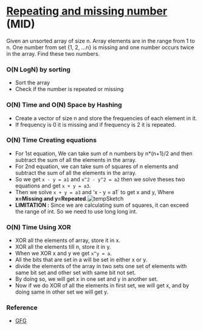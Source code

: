 # [Repeating and missing number](https://www.geeksforgeeks.org/find-a-repeating-and-a-missing-number/) (MID)

Given an unsorted array of size n. Array elements are in the range from 1 to n. One number from set {1, 2, …n} is missing and one number occurs twice in the array. Find these two numbers.

### O(N LogN) by sorting

- Sort the array
- Check if the number is repeated or missing

### O(N) Time and O(N) Space by Hashing

- Create a vector of size n and store the frequencies of each element in it.
- If frequency is 0 it is missing and if frequency is 2 it is repeated.

### O(N) Time Creating equations

- For 1st equation, We can take sum of n numbers by n\*(n+1)/2 and then subtract the sum of all the elements in the array.
- For 2nd equation, we can take sum of squares of n elements and subtract the sum of all the elements in the array.
- So we get `x - y = a1` and `x^2 - y^2 = a2` then we solve theses two equations and get `x + y = a3`.
- Then we solve `x + y = a3` and 'x - y = a1` to get x and y, Where **x=Missing and y=Repeated**.![tempSketch](https://i.imgur.com/5kRqcYN.png)
- **LIMITATION :** Since we are calculating sum of squares, it can exceed the range of int. So we need to use long long int.

### O(N) Time Using XOR
- XOR all the elements of array, store it in x.
- XOR all the elements till n, store it in y.
- When we XOR x and y we get `x^y = a`.
- All the bits that are set in a will be set in either x or y.
- divide the elements of the array in two sets one set of elements with same bit set and other set with same bit not set. 
- By doing so, we will get x in one set and y in another set.
- Now if we do XOR of all the elements in first set, we will get x, and by doing same in other set we will get y. 

### Reference
- [GFG](https://www.geeksforgeeks.org/efficiently-merging-two-sorted-arrays-with-o1-extra-space/)
